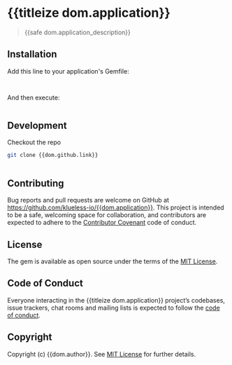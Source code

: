 # {{titleize dom.application}}

> {{safe dom.application_description}}

## Installation

Add this line to your application's Gemfile:

```bash
 
```

And then execute:

```bash

```

## Development

Checkout the repo

```bash
git clone {{dom.github.link}}
```

```bash
```

## Contributing

Bug reports and pull requests are welcome on GitHub at https://github.com/klueless-io/{{dom.application}}. This project is intended to be a safe, welcoming space for collaboration, and contributors are expected to adhere to the [Contributor Covenant](http://contributor-covenant.org) code of conduct.

## License

The gem is available as open source under the terms of the [MIT License](https://opensource.org/licenses/MIT).

## Code of Conduct

Everyone interacting in the {{titleize dom.application}} project’s codebases, issue trackers, chat rooms and mailing lists is expected to follow the [code of conduct](https://github.com/klueless-io/{{dom.application}}/blob/master/CODE_OF_CONDUCT.md).

## Copyright

Copyright (c) {{dom.author}}. See [MIT License](LICENSE.txt) for further details.
